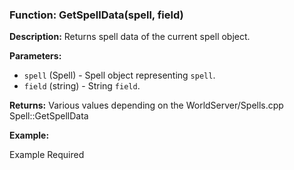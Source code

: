### Function: GetSpellData(spell, field)

**Description:**
Returns spell data of the current spell object.

**Parameters:**
- `spell` (Spell) - Spell object representing `spell`.
- `field` (string) - String `field`.

**Returns:** Various values depending on the WorldServer/Spells.cpp Spell::GetSpellData

**Example:**

Example Required
